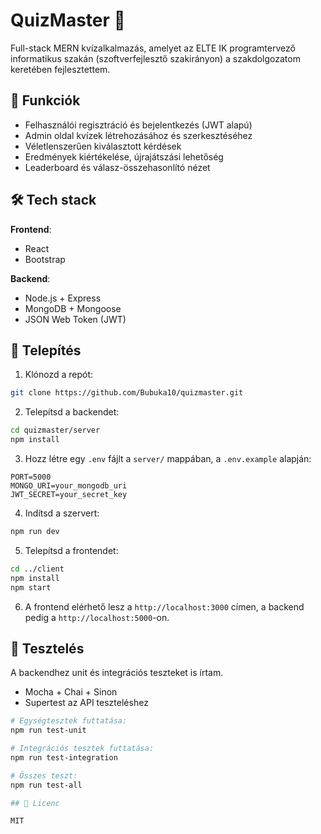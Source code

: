 # QuizMaster 🎯

Full-stack MERN kvízalkalmazás, amelyet az ELTE IK programtervező informatikus szakán (szoftverfejlesztő szakirányon) a szakdolgozatom keretében fejlesztettem.

## 🧠 Funkciók

- Felhasználói regisztráció és bejelentkezés (JWT alapú)
- Admin oldal kvízek létrehozásához és szerkesztéséhez
- Véletlenszerűen kiválasztott kérdések
- Eredmények kiértékelése, újrajátszási lehetőség
- Leaderboard és válasz-összehasonlító nézet

## 🛠️ Tech stack

**Frontend**:
- React
- Bootstrap

**Backend**:
- Node.js + Express
- MongoDB + Mongoose
- JSON Web Token (JWT)

## 🚀 Telepítés

1. Klónozd a repót:

```bash
git clone https://github.com/Bubuka10/quizmaster.git
```

2. Telepítsd a backendet:

```bash
cd quizmaster/server
npm install
```

3. Hozz létre egy `.env` fájlt a `server/` mappában, a `.env.example` alapján:

```
PORT=5000
MONGO_URI=your_mongodb_uri
JWT_SECRET=your_secret_key
```

4. Indítsd a szervert:

```bash
npm run dev
```

5. Telepítsd a frontendet:

```bash
cd ../client
npm install
npm start
```

6. A frontend elérhető lesz a `http://localhost:3000` címen, a backend pedig a `http://localhost:5000`-on.

## 🧪 Tesztelés

A backendhez unit és integrációs teszteket is írtam.

- Mocha + Chai + Sinon
- Supertest az API teszteléshez

```bash
# Egységtesztek futtatása:
npm run test-unit

# Integrációs tesztek futtatása:
npm run test-integration

# Összes teszt:
npm run test-all

## 📄 Licenc

MIT
